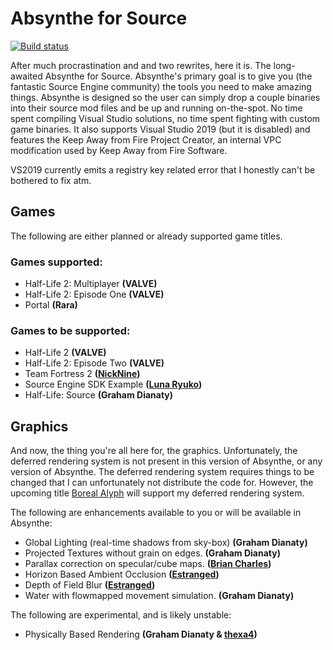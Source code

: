 
# Absynthe for Source
[![Build status](https://ci.appveyor.com/api/projects/status/xdn01yvakk8q49ek?svg=true)](https://ci.appveyor.com/project/gdianaty/absynthe)

After much procrastination and and two rewrites, here it is. The long-awaited Absynthe for Source. Absynthe's primary goal is to give you (the fantastic Source Engine community) the tools you need to make amazing things. Absynthe is designed so the user can simply drop a couple binaries into their source mod files and be up and running on-the-spot. No time spent compiling Visual Studio solutions, no time spent fighting with custom game binaries. It also supports Visual Studio 2019 (but it is disabled) and features the Keep Away from Fire Project Creator, an internal VPC modification used by Keep Away from Fire Software.

VS2019 currently emits a registry key related error that I honestly can't be bothered to fix atm.

## Games
The following are either planned or already supported game titles.
### Games supported:
- Half-Life 2: Multiplayer **(VALVE)**
- Half-Life 2: Episode One **(VALVE)**
- Portal **(Rara)**
### Games to be supported:
- Half-Life 2 **(VALVE)**
- Half-Life 2: Episode Two **(VALVE)**
- Team Fortress 2 **([NickNine](https://github.com/NicknineTheEagle/))**
- Source Engine SDK Example **([Luna Ryuko](https://github.com/LunaRyuko/Hydrant))**
- Half-Life: Source **(Graham Dianaty)**
## Graphics
And now, the thing you're all here for, the graphics. Unfortunately, the deferred rendering system is not present in this version of Absynthe, or any version of Absynthe. The deferred rendering system requires things to be changed that I can unfortunately not distribute the code for. However, the upcoming title [Boreal Alyph](https://kaffsoftware.com) will support my deferred rendering system.

The following are enhancements available to you or will be available in Absynthe:

- Global Lighting (real-time shadows from sky-box) **(Graham Dianaty)**
- Projected Textures without grain on edges. **(Graham Dianaty)**
- Parallax correction on specular/cube maps. **([Brian Charles](https://www.youtube.com/watch?v=ZH6s1hbwoQQ))**
- Horizon Based Ambient Occlusion **([Estranged](https://github.com/alanedwardes/Estranged-Act-1))**
- Depth of Field Blur **([Estranged](https://github.com/alanedwardes/Estranged-Act-1))**
- Water with flowmapped movement simulation. **(Graham Dianaty)**

The following are experimental, and is likely unstable:
- Physically Based Rendering **(Graham Dianaty & [thexa4](https://github.com/thexa4/source-pbr))**
